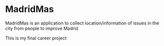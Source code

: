 # MadridMas
MadridMas is an application to collect location/information of issues in the city from people to improve Madrid

This is my final career project
